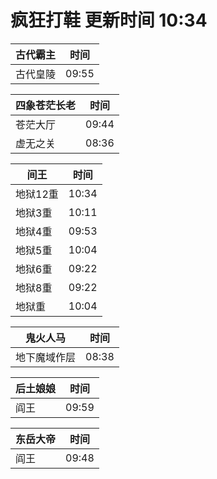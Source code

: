 # 疯狂打鞋 更新时间 10:34

| 古代霸主   | 时间    |
|--------|-------|
| 古代皇陵 | 09:55 |

| 四象苍茫长老   | 时间    |
|--------|-------|
| 苍茫大厅 | 09:44 |
| 虚无之关 | 08:36 |

| 间王   | 时间    |
|--------|-------|
| 地狱12重 | 10:34 |
| 地狱3重 | 10:11 |
| 地狱4重 | 09:53 |
| 地狱5重 | 10:04 |
| 地狱6重 | 09:22 |
| 地狱8重 | 09:22 |
| 地狱重 | 10:04 |

| 鬼火人马   | 时间    |
|--------|-------|
| 地下魔域作层 | 08:38 |

| 后土娘娘   | 时间    |
|--------|-------|
| 阎王 | 09:59 |

| 东岳大帝   | 时间    |
|--------|-------|
| 阎王 | 09:48 |